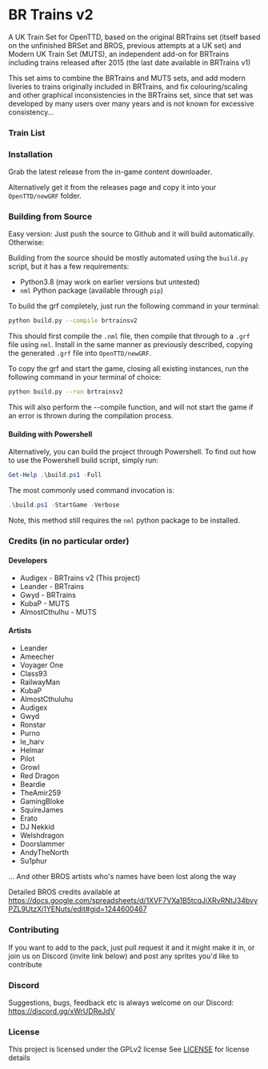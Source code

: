 # BR Trains v2
A UK Train Set for OpenTTD, based on the original BRTrains set (itself based on the unfinished BRSet and BROS, previous attempts at a UK set) and Modern UK Train Set (MUTS), an independent add-on for BRTrains including trains released after 2015 (the last date available in BRTrains v1)

This set aims to combine the BRTrains and MUTS sets, and add modern liveries to trains originally included in BRTrains, and fix colouring/scaling and other graphical inconsistencies in the BRTrains set, since that set was developed by many users over many years and is not known for excessive consistency...

### Train List


### Installation
Grab the latest release from the in-game content downloader.

Alternatively get it from the releases page and copy it into your `OpenTTD/newGRF` folder.

### Building from Source
Easy version: Just push the source to Github and it will build automatically. Otherwise:

Building from the source should be mostly automated using the `build.py` script, but it has a few requirements:
  - Python3.8 (may work on earlier versions but untested)
  - `nml` Python package (available through `pip`)
  
To build the grf completely, just run the following command in your terminal:
```bash
python build.py --compile brtrainsv2
```
This should first compile the `.nml` file, then compile that through to a `.grf` file using `nml`.  Install in the same manner
as previously described, copying the generated `.grf` file into `OpenTTD/newGRF`.

To copy the grf and start the game, closing all existing instances, run the following command in your terminal of choice:
```bash
python build.py --run brtrainsv2
```
This will also perform the --compile function, and will not start the game if an error is thrown during the compilation process.

#### Building with Powershell
Alternatively, you can build the project through Powershell.
To find out how to use the Powershell build script, simply run:
```powershell
Get-Help .\build.ps1 -Full
```
The most commonly used command invocation is:
```powershell
.\build.ps1 -StartGame -Verbose
```
Note, this method still requires the `nml` python package to be installed.

### Credits (in no particular order)

#### Developers

- Audigex - BRTrains v2 (This project)
- Leander - BRTrains
- Gwyd - BRTrains
- KubaP - MUTS  
- AlmostCthulhu - MUTS   

#### Artists

- Leander  
- Ameecher  
- Voyager One  
- Class93  
- RailwayMan  
- KubaP  
- AlmostCthuluhu  
- Audigex  
- Gwyd  
- Ronstar  
- Purno  
- le_harv  
- Helmar  
- Pilot  
- Growl  
- Red Dragon  
- Beardie  
- TheAmir259  
- GamingBloke  
- SquireJames  
- Erato  
- DJ Nekkid 
- Welshdragon
- Doorslammer
- AndyTheNorth
- Su1phur

... And other BROS artists who's names have been lost along the way

Detailed BROS credits available at https://docs.google.com/spreadsheets/d/1XVF7VXa1B5tcqJiXRvRNtJ34bvyPZL9UtzXi1YENuts/edit#gid=1244600467


### Contributing
If you want to add to the pack, just pull request it and it might make it in, or join us on Discord (invite link below) and post any sprites you'd like to contribute

### Discord

Suggestions, bugs, feedback etc is always welcome on our Discord: https://discord.gg/xWrUDReJdV

### License
This project is licensed under the GPLv2 license
See [LICENSE](./LICENSE) for license details
